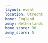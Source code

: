 ```yaml
---
layout: event
location: Utrecht
home: England
away: Netherlands
home_score: 30
away_score: 5
---
```

